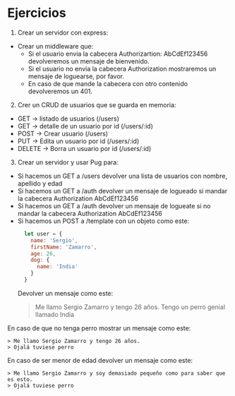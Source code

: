 # Ejercicios

1. Crear un servidor con express:
  - Crear un middleware que:
    - Si el usuario envia la cabecera Authorizartion: AbCdEf123456 devolveremos un mensaje de bienvenido.
    - Si el usuario no envia la cabecera Authorization mostraremos un mensaje de loguearse, por favor.
    - En caso de que mande la cabecera con otro contenido devolveremos un 401.

2. Crer un CRUD de usuarios que se guarda en memoria:
  - GET -> listado de usuarios (/users)
  - GET -> detalle de un usuario por id (/users/:id)
  - POST -> Crear usuario (/users)
  - PUT -> Edita un usuario por id (/users/:id)
  - DELETE -> Borra un usuario por id (/users/:id)

3. Crear un servidor y usar Pug para:
  - Si hacemos un GET a /users devolver una lista de usuarios con nombre, apellido y edad
  - Si hacemos un GET a /auth devolver un mensaje de logueado si mandar la cabecera Authorization AbCdEf123456
  - Si hacemos un GET a /auth devolver un mensaje de logueate si no mandar la cabecera Authorization AbCdEf123456
  - Si hacemos un POST a /template con un objeto como este:
    ```javascript
      let user = {
        name: 'Sergio',
        firstName: 'Zamarro',
        age: 26,
        dog: {
          name: 'India'
        }
      }
    ```
    Devolver un mensaje como este:
    > Me llamo Sergio Zamarro y tengo 26 años.
    > Tengo un perro genial llamado India

En caso de que no tenga perro mostrar un mensaje como este:

    > Me llamo Sergio Zamarro y tengo 26 años.
    > Ojalá tuviese perro

En caso de ser menor de edad devolver un mensaje como este:

    > Me llamo Sergio Zamarro y soy demasiado pequeño como para saber que es esto.
    > Ojalá tuviese perro


 